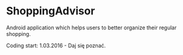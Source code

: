 # ShoppingAdvisor
Android application which helps users to better organize their regular shopping.

Coding start: 1.03.2016 - Daj się poznać.
